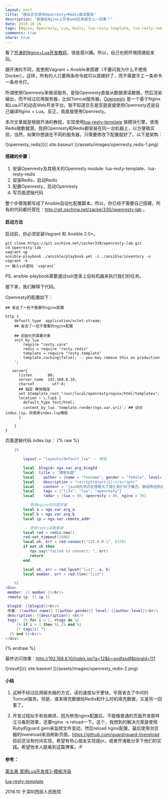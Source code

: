 ```yaml
---
layout: post
title: "模拟京东使用Openresty+Redis做读服务"
description: "直接在Nginx上开发web应用是怎么一回事？"
date: 2016-10-15
tags: [Nginx, Openresty, Lua, Redis, lua-resty-template, lua-resty-redis]
comments: true
share: true
---
```

看了[开涛的Nginx+Lua开发教程](http://www.iteye.com/blogs/subjects/nginx-lua)，很是感兴趣。所以，自己也把环境搭建起来玩。

跟开涛的不同，我使用Vagrant + Ansible来搭建（不要问我为什么不使用Docker）。这样，所有的人只要两条命令就可以搭建好了，而不需要手工一条命令一条命令打。

所谓使用Openresty来做读服务，是指Openresty直接从数据源读数据，然后渲染输出，而不经过应用服务器，比如Tomcat服务器。[Openresty](http://openresty.org/en/) 是一个基于Nginx和LuaJIT的动态Web开发平台。我不知道京东是否是直接使用Openresty还是自己编译Nginx + Lua。反正，我直接使用Openresty。

本次文章就是根据开涛的教程，实现使用[lua-resty-template](https://github.com/bungle/lua-resty-template) 做模块引擎，使用Redis做数据源。我把Openresty和Redis都安装在同一台机器上，以方便做实验，当然，如果你想装在不同的服务器，只需要修改下配置就好了。以下是架构：

![openresty_redis]({{ site.baseurl }}/assets/images/openresty_redis-1.png)

#### 搭建的步骤：

1. 安装Openresty及其相关的Openresty module: lua-resty-template、lua-resty-redis
2. 安装Redis，启动Redis
3. 配置Openresty，启动Openresty
4. 写页面逻辑代码

整个步骤我都写成了Ansible自动化配置脚本。所以，你已经不需要自己搭建。所有的代码都托管在：http://git.oschina.net/zacker330/openresty-lab 。

#### 启动方法

启动前，你必须安装Vagrant 和 Ansible 2.0+。

```shell
git clone https://git.oschina.net/zacker330/openresty-lab.git
cd openresty-lab
vagrant up 
ansible-playbook ./ansible/playbook.yml -i ./ansible/inventory -u vagrant -k
>> 输入ssh密码 `vagrant`
```

PS. ansible-playbook需要通过ssh登录上目标机器来执行我们的任务。

接下来，我们解释下代码。

Openresty的配置如下：

```nginx
## 省去了一些不重要的nginx配置

http {
    default_type  application/octet-stream;
    ## 省去了一些不重要的nginx配置
  
    ## 初始化所需要对象
    init_by_lua '
        require "resty.core"
        redis = require "resty.redis"
        template = require "resty.template"
        template.caching(false); -- you may remove this on production
    ';

   server{
      listen       80;
      server_name  192.168.8.10;
      charset        utf-8;      
  	  ## 指定 模块路径	
      set $template_root "/usr/local/openresty/nginx/html/templates";
      location ~ \.lsp$ {
        default_type text/html;
        content_by_lua 'template.render(ngx.var.uri)'; ## 访问index.lsp，将使用index.lsp模板
      }

	}
}
```

页面逻辑代码 index.lsp：
{% raw %} 

```lua
    {%

        layout = "layouts/default.lsp" -- 模板

        local  blogid= ngx.var.arg_blogId
        local  title = "博客标题"
        local    author = {name = "fooname", gender = "female", level= 3}
        local    description = "<script>alert(1);</script>"
        local    content = "java8的流式处理极大了简化我们对于集合、数组等结构的操作，让我们可以以函数式的思想去操作，<br/>本篇文章将探讨java8的流式数据处理的基本使用。"
        local    tags = {"life", "lua", "openresty"}
        local    radar = {lua = 90, openresty = 80, nginx = 70}

  		-- 使用nginx的内置变量
        local a = ngx.var.arg_a
        local b = ngx.var.arg_b
        local ip = ngx.var.remote_addr

  	    -- 使用redis读数据源
        local red = redis:new()
        red:set_timeout(1000)
        local ok, err = red:connect("127.0.0.1", 6379)
        if not ok then
           ngx.say("failed to connect: ", err)
           return
        end

        local ok, err = red:lpush("list", a, b)
        local member, err = red:llen("list")

    %}
<div>
 member: {{ member }}<br/>
 remote ip: {{ ip }}

 blogId: {{blogid}}<br/>
 作者: {{author.name}} {{author.gender}} level: {{author.level}}<br/>
 description: {{description}} <br/>
 tags:  {% for i = 1, #tags do %}
     {% if i > 1 then %},{% end %}
     {* tags[i] *}
  {% end %}<br/>
</div>
```
{% endraw %}


最终访问效果：http://192.168.8.10/index.lsp?a=12&b=asdfasdf&blogId=111


![result]({{ site.baseurl }}/assets/images/openresty_redis-2.png)

#### 小结

1. 这种不经过应用服务器的方式，读的速度似乎更快，毕竟省去了中间的Tomcat服务。但是，谁来填充数据给Redis和什么时机填充数据，又是另一回事了。

2. 开发过程似乎有些麻烦，因为修改nginx配置后，不能像普通的页面开发那样立马看到效果，还要nginx -s reload一下。这个，我想到的解决方案是使用Ruby的guard gem来监控文件变动，然后reload nginx配置，最后使用浏览器的livereload来自刷新页面。https://github.com/guard/guard-livereload 目前还没有时间实现，希望有热心朋友实现提pr。或者开涛能分享下他们的实践。希望他本人能看到这篇博客。:P




#### 参考：

[第五章 常用Lua开发库3-模板渲染](http://jinnianshilongnian.iteye.com/blog/2187775)

[lua-resty-template](https://github.com/bungle/lua-resty-template)



2016.10 于深圳西丽人民医院
